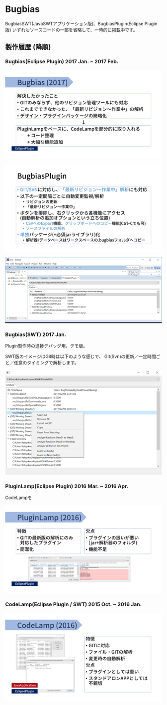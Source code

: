 # Bugbias

BugbiasSWT(JavaSWTアプリケーション版)、BugbiasPlugin(Eclipse Plugin版)
いずれもソースコードの一部を省略して、一時的に掲載中です。

## 製作履歴 (降順)

### Bugbias(Eclipse Plugin) 2017 Jan. ~ 2017 Feb.

![BugbiasPlugin-Doc1](./pic/Bugbias-plugin1.png "Bugbias Doc1")

![BugbiasPlugin-Doc2](./pic/Bugbias-plugin2.png "Bugbias Doc2")

![BugbiasPlugin-View](./pic/Bugbias-plugin-view.png "Bugbias (Plugin)")

### Bugbias(SWT) 2017 Jan.

Plugin製作時の進捗デバッグ用、デモ版。

SWT版のイメージはGit時は以下のような感じで、
Git(Svn)の更新／一定時間ごと／任意のタイミングで解析します。

![BugbiasSWT-DEMO (Git)](./pic/bugbias-demo-git.png "Bugbias SWT DEMO (Git")

### PluginLamp(Eclipse Plugin) 2016 Mar. ~ 2016 Apr.

CodeLampを

![PluginLamp](./pic/pluginlamp.png "PluginLamp")

### CodeLamp(Eclipse Plugin / SWT) 2015 Oct. ~ 2016 Jan.

![CodeLamp](./pic/codelamp.png "CodeLamp")
